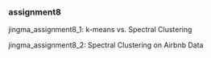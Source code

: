 ### assignment8

jingma_assignment8_1: k-means vs. Spectral Clustering

jingma_assignment8_2: Spectral Clustering on Airbnb Data
